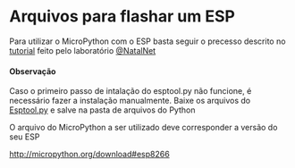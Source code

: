 # Arquivos para flashar um ESP

 Para utilizar o MicroPython com o ESP basta seguir o precesso descrito no [tutorial](https://github.com/willcribeiro/ESP8266/wiki/Instala%C3%A7%C3%A3o-do-Micropython-no-ESP8266) feito pelo laboratório [@NatalNet](https://github.com/Natalnet)

#### Observação

 Caso o primeiro passo de intalação do esptool.py não funcione, é necessário fazer a instalação manualmente. Baixe os arquivos do [Esptool.py](https://github.com/espressif/esptool) e salve na pasta de arquivos do Python
 
O arquivo do MicroPython a ser utilizado deve corresponder a versão do seu ESP 

http://micropython.org/download#esp8266
